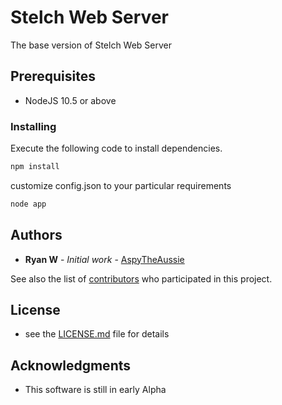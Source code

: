 # Stelch Web Server

The base version of Stelch Web Server

## Prerequisites

* NodeJS 10.5 or above

### Installing

Execute the following code to install dependencies.

```bash
npm install
```

customize config.json to your particular requirements

```bash
node app
```

## Authors

* **Ryan W** - *Initial work* - [AspyTheAussie](https://github.com/AspyTheAussie)

See also the list of [contributors](https://github.com/AspyTheAussie/stelch-web-server/contributors) who participated in this project.

## License

- see the [LICENSE.md](LICENSE.md) file for details

## Acknowledgments

* This software is still in early Alpha
